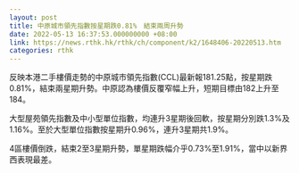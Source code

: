 ```yaml
---
layout: post
title: 中原城市領先指數按星期跌0.81%　結束兩周升勢
date: 2022-05-13 16:37:53.000000000 +08:00
link: https://news.rthk.hk/rthk/ch/component/k2/1648406-20220513.htm
categories: rthk
---
```


反映本港二手樓價走勢的中原城市領先指數(CCL)最新報181.25點，按星期跌0.81%，結束兩星期升勢。中原認為樓價反覆窄幅上升，短期目標由182上升至184。

大型屋苑領先指數及中小型單位指數，均連升3星期後回軟，按星期分別跌1.3%及1.16%。至於大型單位指數按星期升0.96%，連升3星期共1.9%。

4區樓價倒跌，結束2至3星期升勢，單星期跌幅介乎0.73%至1.91%，當中以新界西表現最差。
